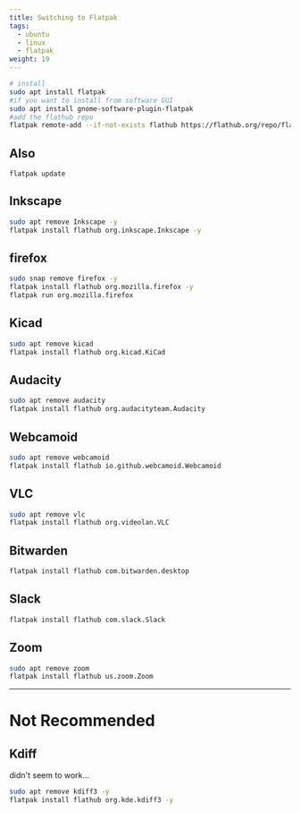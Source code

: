 ```yaml
---
title: Switching to Flatpak
tags:
  - ubuntu
  - linux
  - flatpak
weight: 19
---
```



```bash
# install
sudo apt install flatpak
#if you want to install from software GUI
sudo apt install gnome-software-plugin-flatpak
#add the flathub repo
flatpak remote-add --if-not-exists flathub https://flathub.org/repo/flathub.flatpakrepo
```

## Also

```
flatpak update
```

## Inkscape

```bash
sudo apt remove Inkscape -y
flatpak install flathub org.inkscape.Inkscape -y
```


## firefox

```bash
sudo snap remove firefox -y
flatpak install flathub org.mozilla.firefox -y
flatpak run org.mozilla.firefox
```

## Kicad

```bash
sudo apt remove kicad
flatpak install flathub org.kicad.KiCad
```

## Audacity

```bash
sudo apt remove audacity
flatpak install flathub org.audacityteam.Audacity
```

## Webcamoid

```bash
sudo apt remove webcamoid
flatpak install flathub io.github.webcamoid.Webcamoid
```

## VLC

```bash
sudo apt remove vlc
flatpak install flathub org.videolan.VLC
```

## Bitwarden

```bash
flatpak install flathub com.bitwarden.desktop
```

## Slack

```bash
flatpak install flathub com.slack.Slack
```

## Zoom

```bash
sudo apt remove zoom
flatpak install flathub us.zoom.Zoom
```

--------------------

# Not Recommended

## Kdiff

didn't seem to work...

```bash
sudo apt remove kdiff3 -y
flatpak install flathub org.kde.kdiff3 -y
```
